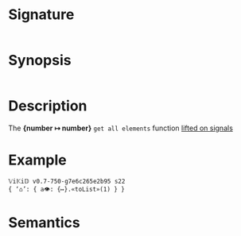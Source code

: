 # Signature
```vikid-signature
```

# Synopsis
```vikid-synopsis
```

# Description
The __{number ↦ number}__ `get all elements` function [lifted on signals](/refman/concepts/pure_functions)

# Example
```vikid-script
𝕍i𝕂i𝔻 v0.7-750-g7e6c265e2b95 s22
{ ‘⌂’: { a👁: {↦}.«toList»(1) } }
```




# Semantics
